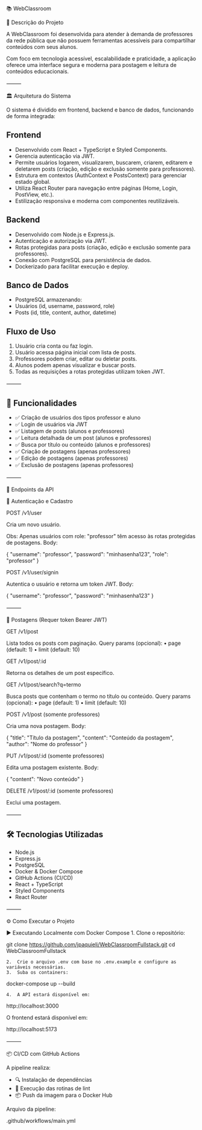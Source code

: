 📚 WebClassroom

📝 Descrição do Projeto

A WebClassroom foi desenvolvida para atender à demanda de professores da rede pública que não possuem ferramentas acessíveis para compartilhar conteúdos com seus alunos.

Com foco em tecnologia acessível, escalabilidade e praticidade, a aplicação oferece uma interface segura e moderna para postagem e leitura de conteúdos educacionais.

⸻

🏛️ Arquitetura do Sistema

O sistema é dividido em frontend, backend e banco de dados, funcionando de forma integrada:

## Frontend
- Desenvolvido com React + TypeScript e Styled Components.
- Gerencia autenticação via JWT.
- Permite usuários logarem, visualizarem, buscarem, criarem, editarem e deletarem posts (criação, edição e exclusão somente para professores).
- Estrutura em contextos (AuthContext e PostsContext) para gerenciar estado global.
- Utiliza React Router para navegação entre páginas (Home, Login, PostView, etc.).
- Estilização responsiva e moderna com componentes reutilizáveis.

## Backend
- Desenvolvido com Node.js e Express.js.
- Autenticação e autorização via JWT.
- Rotas protegidas para posts (criação, edição e exclusão somente para professores).
- Conexão com PostgreSQL para persistência de dados.
- Dockerizado para facilitar execução e deploy.

## Banco de Dados
- PostgreSQL armazenando:
- Usuários (id, username, password, role)
- Posts (id, title, content, author, datetime)

## Fluxo de Uso
1. Usuário cria conta ou faz login.
2. Usuário acessa página inicial com lista de posts.
3. Professores podem criar, editar ou deletar posts.
4. Alunos podem apenas visualizar e buscar posts.
5. Todas as requisições a rotas protegidas utilizam token JWT.

⸻

## 🚀 Funcionalidades
- ✅ Criação de usuários dos tipos professor e aluno
- ✅ Login de usuários via JWT
- ✅ Listagem de posts (alunos e professores)
- ✅ Leitura detalhada de um post (alunos e professores)
- ✅ Busca por título ou conteúdo (alunos e professores)
- ✅ Criação de postagens (apenas professores)
- ✅ Edição de postagens (apenas professores)
- ✅ Exclusão de postagens (apenas professores)

⸻

📡 Endpoints da API

👤 Autenticação e Cadastro

POST /v1/user

Cria um novo usuário.

Obs: Apenas usuários com role: "professor" têm acesso às rotas protegidas de postagens.
Body:

{
  "username": "professor",
  "password": "minhasenha123",
  "role": "professor"
}

POST /v1/user/signin

Autentica o usuário e retorna um token JWT.
Body:

{
  "username": "professor",
  "password": "minhasenha123"
}


⸻

📄 Postagens (Requer token Bearer JWT)

GET /v1/post

Lista todos os posts com paginação.
Query params (opcional):
	•	page (default: 1)
	•	limit (default: 10)

GET /v1/post/:id

Retorna os detalhes de um post específico.

GET /v1/post/search?q=termo

Busca posts que contenham o termo no título ou conteúdo.
Query params (opcional):
	•	page (default: 1)
	•	limit (default: 10)

POST /v1/post (somente professores)

Cria uma nova postagem.
Body:

{
  "title": "Título da postagem",
  "content": "Conteúdo da postagem",
  "author": "Nome do professor"
}

PUT /v1/post/:id (somente professores)

Edita uma postagem existente.
Body:

{
  "content": "Novo conteúdo"
}

DELETE /v1/post/:id (somente professores)

Exclui uma postagem.

⸻

## 🛠️ Tecnologias Utilizadas
- Node.js
- Express.js
- PostgreSQL
- Docker & Docker Compose
- GitHub Actions (CI/CD)
- React + TypeScript
- Styled Components
- React Router

⸻

⚙️ Como Executar o Projeto

▶️ Executando Localmente com Docker Compose
	1.	Clone o repositório:

git clone https://github.com/jpaquieli/WebClassroomFullstack.git
cd WebClassroomFullstack

	2.	Crie o arquivo .env com base no .env.example e configure as variáveis necessárias.
	3.	Suba os containers:

docker-compose up --build

	4.	A API estará disponível em:

http://localhost:3000

O frontend estará disponível em:

http://localhost:5173


⸻

📦 CI/CD com GitHub Actions

A pipeline realiza:
- 🔍 Instalação de dependências  
- 🧹 Execução das rotinas de lint   
- 📦 Push da imagem para o Docker Hub  

Arquivo da pipeline:

.github/workflows/main.yml

